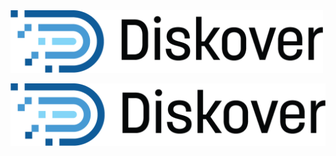 <img src="images/diskover_logo_for_light_background.png" width="500">

![Image: Diskover Data Logo](images/diskover_logo_for_light_background.png)
